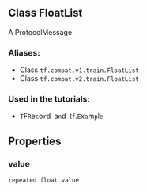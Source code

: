 ## Class FloatList
A ProtocolMessage
### Aliases:
- Class `tf.compat.v1.train.FloatList`
- Class `tf.compat.v2.train.FloatList`
### Used in the tutorials:
- ``T``F``R``e``c``o``r``d`` ``a``n``d`` ``t``f``.``E``x``a``m``p``l``e``
## Properties
### value
`repeated float value`
